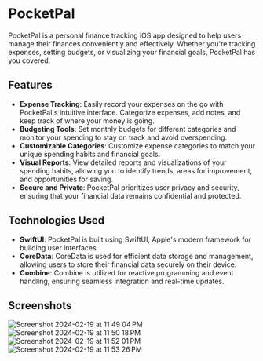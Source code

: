 # PocketPal

PocketPal is a personal finance tracking iOS app designed to help users manage their finances conveniently and effectively. Whether you're tracking expenses, setting budgets, or visualizing your financial goals, PocketPal has you covered.

## Features

- **Expense Tracking**: Easily record your expenses on the go with PocketPal's intuitive interface. Categorize expenses, add notes, and keep track of where your money is going.
- **Budgeting Tools**: Set monthly budgets for different categories and monitor your spending to stay on track and avoid overspending.
- **Customizable Categories**: Customize expense categories to match your unique spending habits and financial goals.
- **Visual Reports**: View detailed reports and visualizations of your spending habits, allowing you to identify trends, areas for improvement, and opportunities for saving.
- **Secure and Private**: PocketPal prioritizes user privacy and security, ensuring that your financial data remains confidential and protected.

## Technologies Used

- **SwiftUI**: PocketPal is built using SwiftUI, Apple's modern framework for building user interfaces.
- **CoreData**: CoreData is used for efficient data storage and management, allowing users to store their financial data securely on their device.
- **Combine**: Combine is utilized for reactive programming and event handling, ensuring seamless integration and real-time updates.


## Screenshots

![Screenshot 2024-02-19 at 11 49 04 PM](https://github.com/Decoy101/PocketPal/assets/82807218/a452aa2f-b9df-4ec3-952b-2ac958cf7c72) ![Screenshot 2024-02-19 at 11 50 18 PM](https://github.com/Decoy101/PocketPal/assets/82807218/a75b72cb-a299-4f5d-b2bc-3c69d8346c83) ![Screenshot 2024-02-19 at 11 52 01 PM](https://github.com/Decoy101/PocketPal/assets/82807218/4796fa08-2cf7-4823-ad06-8e454728dbd8) ![Screenshot 2024-02-19 at 11 53 26 PM](https://github.com/Decoy101/PocketPal/assets/82807218/16b2fe3d-d839-4d1b-a015-660384916e9e)

